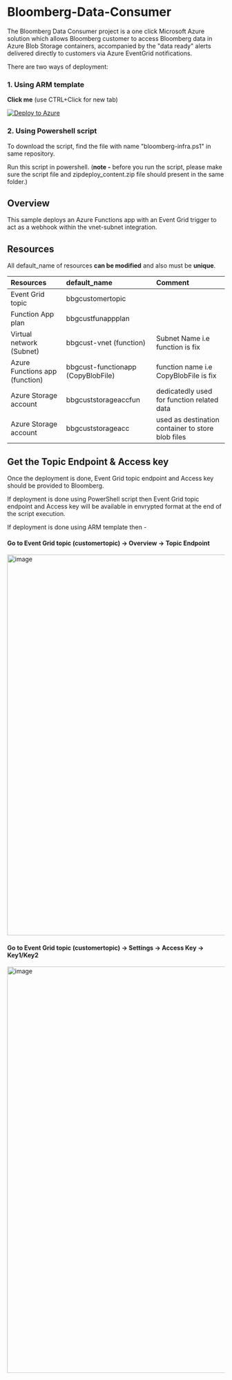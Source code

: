 # Bloomberg-Data-Consumer
The Bloomberg Data Consumer project is a one click Microsoft Azure solution which allows Bloomberg customer to access Bloomberg data in Azure Blob Storage containers, accompanied by the "data ready" alerts delivered directly to customers via Azure EventGrid notifications.   

There are two ways of deployment:
### 1. Using ARM template

**Click me** (use CTRL+Click for new tab)

[![Deploy to Azure](https://aka.ms/deploytoazurebutton)](https://portal.azure.com/#create/Microsoft.Template/uri/https%3A%2F%2Fraw.githubusercontent.com%2Femtecinc%2Fbloomberg-data-consumer%2Fmain%2Fazuredeploy.json) 

### 2. Using Powershell script

To download the script, find the file with name "bloomberg-infra.ps1" in same repository. 

Run this script in powershell. (**note -** before you run the script, please make sure the script file and zipdeploy_content.zip file should present in the same folder.)

## Overview
This sample deploys an Azure Functions app with an Event Grid trigger to act as a webhook within the vnet-subnet integration. 

## Resources
All default_name of resources **can be modified** and also must be **unique**. 

| Resources | default_name | Comment |
| :----- | :--- | :--- |
| Event Grid topic | bbgcustomertopic |   |
| Function App plan | bbgcustfunappplan |   |
| Virtual network (Subnet) | bbgcust-vnet (function) | Subnet Name i.e function is fix  |
| Azure Functions app (function) | bbgcust-functionapp (CopyBlobFile) | function name i.e CopyBlobFile is fix  |
| Azure Storage account  | bbgcuststorageaccfun | dedicatedly used for function related data |
| Azure Storage account | bbgcuststorageacc   | used as destination container to store blob files |


## Get the Topic Endpoint & Access key
Once the deployment is done, Event Grid topic endpoint and Access key should be provided to Bloomberg.

If deployment is done using PowerShell script then Event Grid topic endpoint and Access key will be available in envrypted format at the end of the script execution.

If deployment is done using ARM template then -

#### Go to Event Grid topic (customertopic) -> Overview -> Topic Endpoint

<img width="881" alt="image" src="https://user-images.githubusercontent.com/126143091/226527597-60933b38-6102-4498-a05b-1dd0139b7ed3.png">

#### Go to Event Grid topic (customertopic) -> Settings -> Access Key -> Key1/Key2

<img width="940" alt="image" src="https://user-images.githubusercontent.com/126143091/226530031-2c18b375-b297-466f-b1db-2794f398509b.png">
